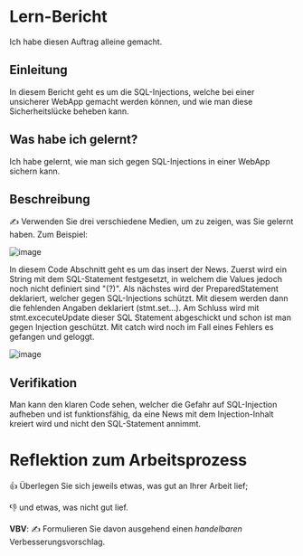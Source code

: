 # Lern-Bericht
Ich habe diesen Auftrag alleine gemacht.

## Einleitung
In diesem Bericht geht es um die SQL-Injections, welche bei einer unsicherer WebApp gemacht werden können, und wie man diese Sicherheitslücke beheben kann. 

## Was habe ich gelernt?

Ich habe gelernt, wie man sich gegen SQL-Injections in einer WebApp sichern kann.

## Beschreibung

✍️ Verwenden Sie drei verschiedene Medien, um zu zeigen, was Sie gelernt haben. Zum Beispiel:

![image](https://user-images.githubusercontent.com/100756109/206928815-fff74214-5a43-493d-b181-e765f5e9c7d0.png)

In diesem Code Abschnitt geht es um das insert der News. Zuerst wird ein String mit dem SQL-Statement festgesetzt, in welchem die Values jedoch noch nicht definiert sind "(?)". Als nächstes wird der PreparedStatement deklariert, welcher gegen SQL-Injections schützt. Mit diesem werden dann die fehlenden Angaben deklariert (stmt.set...). Am Schluss wird mit stmt.excecuteUpdate dieser SQL Statement abgeschickt und schon ist man gegen Injection geschützt. Mit catch wird noch im Fall eines Fehlers es gefangen und geloggt.


![image](https://user-images.githubusercontent.com/100756109/206929445-0fae21ff-07a5-416a-ae07-56111d597e72.png)


## Verifikation

Man kann den klaren Code sehen, welcher die Gefahr auf SQL-Injection aufheben und ist funktionsfähig, da eine News mit dem Injection-Inhalt kreiert wird und nicht den SQL-Statement annimmt.

# Reflektion zum Arbeitsprozess

👍 Überlegen Sie sich jeweils etwas, was gut an Ihrer Arbeit lief; 

👎 und etwas, was nicht gut lief.

**VBV**: ✍️ Formulieren Sie davon ausgehend einen *handelbaren* Verbesserungsvorschlag.
